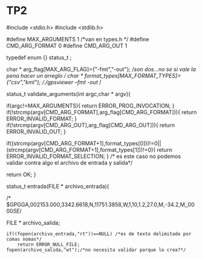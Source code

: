 # TP2

#include <stdio.h>
#include <stdlib.h>

#define MAX_ARGUMENTS 1  /*van en types.h */
#define CMD_ARG_FORMAT 0
#define CMD_ARG_OUT 1

typedef enum {} status_t ;

char * arg_flag[MAX_ARG_FLAG]={"-fmt","-out"}; /*son dos...no se si vale la pena hacer un arreglo */
char * format_types[MAX_FORMAT_TYPES]={"csv","kml"};
/*./gpsviewer –fmt <formato> -out <salida> <entrada>*/
  
  
status_t validate_arguments(int argc,char * argv){

  if(argc!=MAX_ARGUMENTS){
		return ERROR_PROG_INVOCATION;
	}
  if(!strcmp(argv[CMD_ARG_FORMAT],arg_flag[CMD_ARG_FORMAT])){
		return ERROR_INVALID_FORMAT;
	}
  if(!strcmp(argv[CMD_ARG_OUT],arg_flag[CMD_ARG_OUT])){
		return ERROR_INVALID_OUT;
	}
  
  if((strcmp(argv[CMD_ARG_FORMAT+1],format_types[0]))!=0||(strcmp(argv[CMD_ARG_FORMAT+1],format_types[1]))!=0){
    return ERROR_INVALID_FORMAT_SELECTION;
    }
  /* es este caso no podemos validar contra algo el archivo de entrada y salida*/
  
  return OK;
  }
  
  status_t entrada(FILE * archivo_entrada){
  
 /* $GPGGA,002153.000,3342.6618,N,11751.3858,W,1,10,1.2,27.0,M,-34.2,M,,0000*5E*/
 
 FILE * archivo_salida;
 
 	if((fopen(archivo_entrada,"rt"))==NULL) /*es de texto delimitado por comas nomas*/
		return ERROR_NULL_FILE;
	fopen(archivo_salida,"wt");/*no necesita validar porque lo crea?*/
	
	
